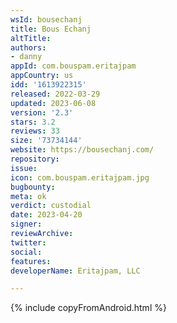 ```yaml
---
wsId: bousechanj
title: Bous Echanj
altTitle: 
authors:
- danny
appId: com.bouspam.eritajpam
appCountry: us
idd: '1613922315'
released: 2022-03-29
updated: 2023-06-08
version: '2.3'
stars: 3.2
reviews: 33
size: '73734144'
website: https://bousechanj.com/
repository: 
issue: 
icon: com.bouspam.eritajpam.jpg
bugbounty: 
meta: ok
verdict: custodial
date: 2023-04-20
signer: 
reviewArchive: 
twitter: 
social: 
features: 
developerName: Eritajpam, LLC

---
```


{% include copyFromAndroid.html %}
